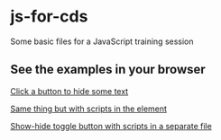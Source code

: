 # js-for-cds
Some basic files for a JavaScript training session

## See the examples in your browser

[Click a button to hide some text](https://benjamin-mortimer.github.io/js-for-cds/example-hide-button.html)

[Same thing but with scripts in the <head> element](https://benjamin-mortimer.github.io/js-for-cds/example-scripts-in-head.html)
  
[Show-hide toggle button with scripts in a separate file](https://benjamin-mortimer.github.io/js-for-cds/example-show-hide-toggle.html)
